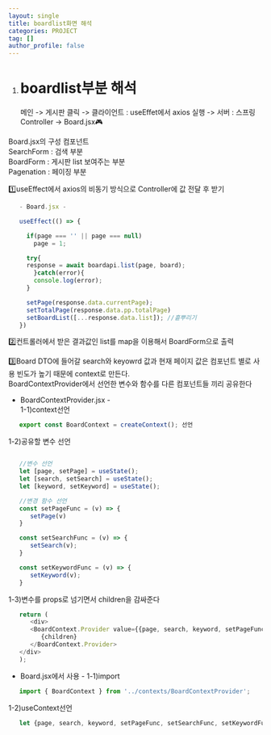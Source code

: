 ```yaml
---
layout: single
title: boardlist화면 해석
categories: PROJECT
tag: []
author_profile: false
---   
```


1. # boardlist부분 해석
   
   메인 -> 게시판 클릭 -> 클라이언트 : useEffet에서 axios 실행 -> 서버 : 스프링 Controller -> Board.jsx🎮   

  Board.jsx의 구성 컴포넌트   
  SearchForm : 검색 부분   
  BoardForm : 게시판 list 보여주는 부분   
  Pagenation : 페이징 부분   
   
   1️⃣useEffect에서 axios의 비동기 방식으로 Controller에 값 전달 후 받기   
   ```javascript
      - Board.jsx - 

      useEffect(() => {

        if(page === '' || page === null)
          page = 1;

        try{
        response = await boardapi.list(page, board);
          }catch(error){
          console.log(error);
        }

        setPage(response.data.currentPage);
        setTotalPage(response.data.pp.totalPage)
        setBoardList([...response.data.list]); //흩뿌리기
      })
   ``` 
   
   2️⃣컨트롤러에서 받은 결과값인 list를 map을 이용해서 BoardForm으로 출력   

   3️⃣Board DTO에 들어갈 search와 keyowrd 값과 현재 페이지 값은 컴포넌트 별로 사용 빈도가 높기 때문에 context로 만든다.   
   BoardContextProvider에서 선언한 변수와 함수를 다른 컴포넌트들 끼리 공유한다   

   - BoardContextProvider.jsx -   
   1-1)context선언   
   ```javascript
      export const BoardContext = createContext(); 선언   
   ``` 

   1-2)공유할 변수 선언   
   ```javascript

      //변수 선언
      let [page, setPage] = useState();
      let [search, setSearch] = useState();
      let [keyword, setKeyword] = useState();

      //변경 함수 선언
      const setPageFunc = (v) => {
         setPage(v)
      }

      const setSearchFunc = (v) => {
         setSearch(v);
      }

      const setKeywordFunc = (v) => {
         setKeyword(v);
      }
   ```

   1-3)변수를 props로 넘기면서 children을 감싸준다   
   ```javascript
      return (
         <div>
         <BoardContext.Provider value={{page, search, keyword, setPageFunc, setSearchFunc, setKeywordFunc}}>
            {children}
         </BoardContext.Provider>
      </div>
      );
   ```

   - Board.jsx에서 사용 - 
   1-1)import   
   ```javascript
      import { BoardContext } from '../contexts/BoardContextProvider';
   ```

   1-2)useContext선언
   ```javascript
      let {page, search, keyword, setPageFunc, setSearchFunc, setKeywordFunc} = useContext(BoardContext);
   ```


  